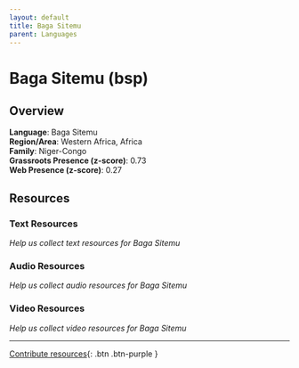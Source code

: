 ```yaml
---
layout: default
title: Baga Sitemu
parent: Languages
---
```


# Baga Sitemu (bsp)

## Overview

**Language**: Baga Sitemu  
**Region/Area**: Western Africa, Africa  
**Family**: Niger-Congo  
**Grassroots Presence (z-score)**: 0.73  
**Web Presence (z-score)**: 0.27  

## Resources

### Text Resources
*Help us collect text resources for Baga Sitemu*

### Audio Resources
*Help us collect audio resources for Baga Sitemu*

### Video Resources
*Help us collect video resources for Baga Sitemu*

---

[Contribute resources](https://forms.office.com/e/1SfLJx3u1r){: .btn .btn-purple }
